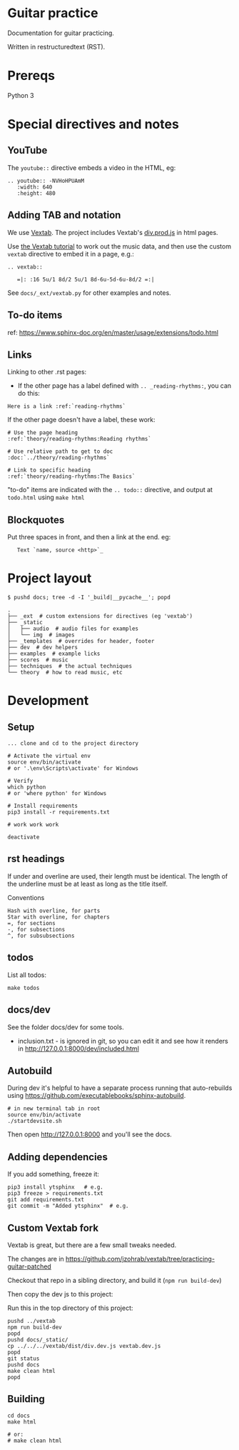 # Guitar practice

Documentation for guitar practicing.

Written in restructuredtext (RST).

# Prereqs

Python 3


# Special directives and notes

## YouTube

The `youtube::` directive embeds a video in the HTML, eg:

```
.. youtube:: -NVHoHPUAmM
   :width: 640
   :height: 480
```

## Adding TAB and notation

We use [Vextab](https://vexflow.com/vextab/).  The project includes Vextab's [div.prod.js](https://github.com/0xfe/vextab/blob/master/releases/div.prod.js) in html pages.

Use [the Vextab tutorial](https://vexflow.com/vextab/tutorial.html) to work out the music data, and then use the custom `vextab` directive to embed it in a page, e.g.:

```
.. vextab::

   =|: :16 5u/1 8d/2 5u/1 8d-6u-5d-6u-8d/2 =:|
```

See `docs/_ext/vextab.py` for other examples and notes.

## To-do items

ref: https://www.sphinx-doc.org/en/master/usage/extensions/todo.html

## Links

Linking to other .rst pages:

* If the other page has a label defined with `.. _reading-rhythms:`, you can do this:

```
Here is a link :ref:`reading-rhythms`
```

If the other page doesn't have a label, these work:

```
# Use the page heading
:ref:`theory/reading-rhythms:Reading rhythms`

# Use relative path to get to doc
:doc:`../theory/reading-rhythms`

# Link to specific heading
:ref:`theory/reading-rhythms:The Basics`
```


"to-do" items are indicated with the `.. todo::` directive, and output at `todo.html` using `make html`

## Blockquotes

Put three spaces in front, and then a link at the end.  eg:

```
   Text `name, source <http>`_
```

# Project layout

```
$ pushd docs; tree -d -I '_build|__pycache__'; popd

.
├── _ext  # custom extensions for directives (eg 'vextab')
├── _static
│   ├── audio  # audio files for examples
│   └── img  # images
├── _templates  # overrides for header, footer
├── dev  # dev helpers
├── examples  # example licks
├── scores  # music
├── techniques  # the actual techniques
└── theory  # how to read music, etc

```

# Development

## Setup

```
... clone and cd to the project directory

# Activate the virtual env
source env/bin/activate
# or '.\env\Scripts\activate' for Windows

# Verify
which python
# or 'where python' for Windows

# Install requirements
pip3 install -r requirements.txt

# work work work

deactivate
```

## rst headings

If under and overline are used, their length must be identical. The length of the underline must be at least as long as the title itself.

Conventions
```
Hash with overline, for parts
Star with overline, for chapters
=, for sections
-, for subsections
^, for subsubsections
```

## todos

List all todos:

```
make todos
```

## docs/dev

See the folder docs/dev for some tools.

* inclusion.txt - is ignored in git, so you can edit it and see how it renders in http://127.0.0.1:8000/dev/included.html

## Autobuild

During dev it's helpful to have a separate process running that auto-rebuilds using https://github.com/executablebooks/sphinx-autobuild.

```
# in new terminal tab in root
source env/bin/activate
./startdevsite.sh
```

Then open http://127.0.0.1:8000 and you'll see the docs.

## Adding dependencies

If you add something, freeze it:

```
pip3 install ytsphinx   # e.g.
pip3 freeze > requirements.txt
git add requirements.txt
git commit -m "Added ytsphinx"  # e.g.
```

## Custom Vextab fork

Vextab is great, but there are a few small tweaks needed.

The changes are in https://github.com/jzohrab/vextab/tree/practicing-guitar-patched

Checkout that repo in a sibling directory, and build it (`npm run build-dev`)

Then copy the dev js to this project:

Run this in the top directory of this project:

```
pushd ../vextab
npm run build-dev
popd
pushd docs/_static/
cp ../../../vextab/dist/div.dev.js vextab.dev.js
popd
git status
pushd docs
make clean html
popd
```


## Building

```
cd docs
make html

# or:
# make clean html
```
